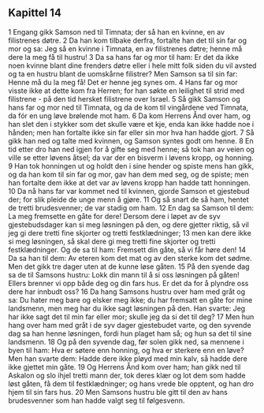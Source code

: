 ## Kapittel 14

1 Engang gikk Samson ned til Timnata; der så han en kvinne, en av filistrenes døtre.
2 Da han kom tilbake derfra, fortalte han det til sin far og mor og sa: Jeg så en kvinne i Timnata, en av filistrenes døtre; henne må dere la meg få til hustru!
3 Da sa hans far og mor til ham: Er det da ikke noen kvinne blant dine frenders døtre eller i hele mitt folk siden du vil avsted og ta en hustru blant de uomskårne filistrer? Men Samson sa til sin far: Henne må du la meg få! Det er henne jeg synes om.
4 Hans far og mor visste ikke at dette kom fra Herren; for han søkte en leilighet til strid med filistrene - på den tid hersket filistrene over Israel.
5 Så gikk Samson og hans far og mor ned til Timnata, og da de kom til vingårdene ved Timnata, da fór en ung løve brølende mot ham.
6 Da kom Herrens Ånd over ham, og han slet den i stykker som det skulle være et kje, enda kan ikke hadde noe i hånden; men han fortalte ikke sin far eller sin mor hva han hadde gjort.
7 Så gikk han ned og talte med kvinnen, og Samson syntes godt om henne.
8 En tid etter dro han ned igjen for å gifte seg med henne; så tok han av veien og ville se etter løvens åtsel; da var der en bisverm i løvens kropp, og honning.
9 Han tok honningen ut og holdt den i sine hender og spiste mens han gikk, og da han kom til sin far og mor, gav han dem med seg, og de spiste; men han fortalte dem ikke at det var av løvens kropp han hadde tatt honningen.
10 Da nå hans far var kommet ned til kvinnen, gjorde Samson et gjestebud der; for slik pleide de unge menn å gjøre.
11 Og så snart de så ham, hentet de tretti brudesvenner; de var stadig om ham.
12 En dag sa Samson til dem: La meg fremsette en gåte for dere! Dersom dere i løpet av de syv gjestebudsdager kan si meg løsningen på den, og dere gjetter riktig, så vil jeg gi dere tretti fine skjorter og tretti festklædninger;
13 men kan dere ikke si meg løsningen, så skal dere gi meg tretti fine skjorter og tretti festklædninger. Og de sa til ham: Fremsett din gåte, så vi får høre den!
14 Da sa han til dem: Av eteren kom det mat og av den sterke kom det sødme. Men det gikk tre dager uten at de kunne løse gåten.
15 På den syende dag sa de til Samsons hustru: Lokk din mann til å si oss løsningen på gåten! Ellers brenner vi opp både deg og din fars hus. Er det da for å plyndre oss dere har innbudt oss?
16 Da hang Samsons hustru over ham med gråt og sa: Du hater meg bare og elsker meg ikke; du har fremsatt en gåte for mine landsmenn, men meg har du ikke sagt løsningen på den. Han svarte: Jeg har ikke sagt det til min far eller mor; skulle jeg da si det til deg?
17 Men hun hang over ham med gråt i de syv dager gjestebudet varte, og den syvende dag sa han henne løsningen, fordi hun plaget ham så; og hun sa det til sine landsmenn.
18 Og på den syvende dag, før solen gikk ned, sa mennene i byen til ham: Hva er søtere enn honning, og hva er sterkere enn en løve? Men han svarte dem: Hadde dere ikke pløyd med min kalv, så hadde dere ikke gjettet min gåte.
19 Og Herrens Ånd kom over ham; han gikk ned til Askalon og slo ihjel tretti mann der, tok deres klær og lot dem som hadde løst gåten, få dem til festklædninger; og hans vrede ble opptent, og han dro hjem til sin fars hus.
20 Men Samsons hustru ble gitt til den av hans brudesvenner som han hadde valgt seg til følgesvenn.
